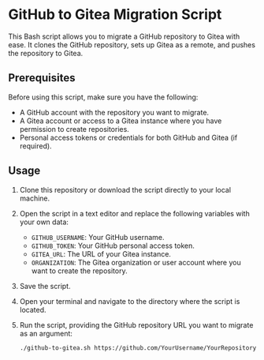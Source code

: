 # GitHub to Gitea Migration Script

This Bash script allows you to migrate a GitHub repository to Gitea with ease. It clones the GitHub repository, sets up Gitea as a remote, and pushes the repository to Gitea.

## Prerequisites

Before using this script, make sure you have the following:

- A GitHub account with the repository you want to migrate.
- A Gitea account or access to a Gitea instance where you have permission to create repositories.
- Personal access tokens or credentials for both GitHub and Gitea (if required).

## Usage

1. Clone this repository or download the script directly to your local machine.

2. Open the script in a text editor and replace the following variables with your own data:

   - `GITHUB_USERNAME`: Your GitHub username.
   - `GITHUB_TOKEN`: Your GitHub personal access token.
   - `GITEA_URL`: The URL of your Gitea instance.
   - `ORGANIZATION`: The Gitea organization or user account where you want to create the repository.

3. Save the script.

4. Open your terminal and navigate to the directory where the script is located.

5. Run the script, providing the GitHub repository URL you want to migrate as an argument:

   ```bash
   ./github-to-gitea.sh https://github.com/YourUsername/YourRepository.git

